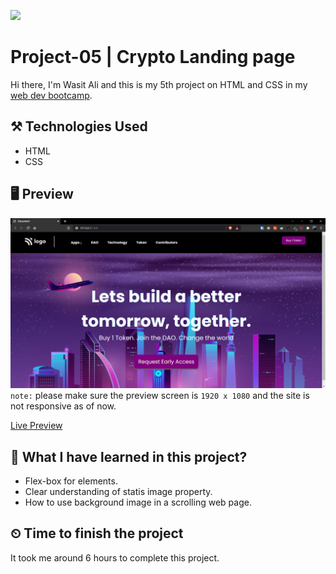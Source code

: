 ![](https://img.shields.io/badge/Technologies-HTML--CSS-orange)
# Project-05 | Crypto Landing page
Hi there,
I'm Wasit Ali and this is my 5th project on HTML and CSS in my [web dev bootcamp](https://ineuron.ai/course/Full-Stack-Javascript-Web-Developer). 

## ⚒️ Technologies Used
 - HTML
 - CSS


## 🖥 Preview
![](./assets/2022-08-10-21-54-09.png)
`note:` please make sure the preview screen is `1920 x 1080` and the site is not responsive as of now.

[Live Preview](https://fastidious-travesseiro-828363.netlify.app/)

##  👀 What I have learned in this project?
- Flex-box for elements.
- Clear understanding of statis image property.
- How to use background image in a scrolling web page.

## ⏲ Time to finish the project
It took me around 6 hours to complete this project.
